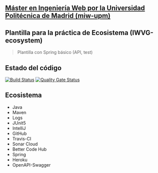 ## [Máster en Ingeniería Web por la Universidad Politécnica de Madrid (miw-upm)](http://miw.etsisi.upm.es)
## Plantilla para la práctica de Ecosistema (IWVG-ecosystem)
> Plantilla con Spring básico (API, test) 

## Estado del código
[![Build Status](https://travis-ci.com/rrocamar/klondike-api.svg?branch=develop)](https://travis-ci.com/rrocamar/klondike-api)
[![Quality Gate Status](https://sonarcloud.io/api/project_badges/measure?project=es.upm.miw%3Aklondike-api&metric=alert_status)](https://sonarcloud.io/dashboard?id=es.upm.miw%3Aklondike-api)
## Ecosistema
* Java
* Maven
* Logs
* JUnit5
* IntelliJ
* GitHub
* Travis-CI
* Sonar Cloud
* Better Code Hub
* Spring
* Heroku
* OpenAPI-Swagger

